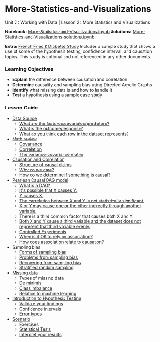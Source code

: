 # More-Statistics-and-Visualizations
Unit 2 : Working with Data | Lesson 2 : More Statistics and Visualizations

**Notebook:** [More-Statistics-and-Visualizations.ipynb](./More-Statistics-and-Visualizations.ipynb)
**Solutions:** [More-Statistics-and-Visualizations-solutions.ipynb](./solutions-code/More-Statistics-and-Visualizations-solutions.ipynb)

**Extra:** [French Fries & Diabetes Study](./assets/french-fry.pdf) Includes a sample study that shows a use of some of the hypothesis testing, confidence interval, and causation topics. This study is optional and not referenced in any other documents.



### Learning Objectives
- **Explain** the difference between causation and correlation
- **Determine** causality and sampling bias using Directed Acyclic Graphs
- **Identify** what missing data is and how to handle it
- **Test** a hypothesis using a sample case study


### Lesson Guide
- [Data Source](#data-source)
	- [What are the features/covariates/predictors?](#what-are-the-featurescovariatespredictors)
	- [What is the outcome/response?](#what-is-the-outcomeresponse)
	- [What do you think each row in the dataset represents?](#what-do-you-think-each-row-in-the-dataset-represents)
- [Math review](#math-review)
	- [Covariance](#covariance)
	- [Correlation](#correlation)
	- [The variance-covariance matrix](#the-variance-covariance-matrix)
- [Causation and Correlation](#causation-and-correlation)
	- [Structure of causal claims](#structure-of-causal-claims)
	- [Why do we care?](#why-do-we-care)
	- [How do we determine if something is causal?](#how-do-we-determine-if-something-is-causal)
- [Pearlean Causal DAG model](#pearlean-causal-dag-model)
	- [What is a DAG?](#what-is-a-dag)
	- [It's possible that X causes Y.](#its-possible-that-x-causes-y)
	- [Y causes X.](#y-causes-x)
	- [The correlation between X and Y is not statistically significant.](#the-correlation-between-x-and-y-is-not-statistically-significant)
	- [X or Y may cause one or the other indirectly through another variable.](#x-or-y-may-cause-one-or-the-other-indirectly-through-another-variable)
	- [There is a third common factor that causes both X and Y.](#there-is-a-third-common-factor-that-causes-both-x-and-y)
	- [Both X and Y cause a third variable and the dataset does not represent that third variable evenly.](#both-x-and-y-cause-a-third-variable-and-the-dataset-does-not-represent-that-third-variable-evenly)
	- [Controlled Experiments](#controlled-experiments)
	- [When is it OK to rely on association?](#when-is-it-ok-to-rely-on-association)
	- [How does association relate to causation?](#how-does-association-relate-to-causation)
- [Sampling bias](#sampling-bias)
	- [Forms of sampling bias](#forms-of-sampling-bias)
	- [Problems from sampling bias](#problems-from-sampling-bias)
	- [Recovering from sampling bias](#recovering-from-sampling-bias)
    - [Stratified random sampling](#stratified-random-sampling)
- [Missing data](#missing-data)
	- [Types of missing data](#types-of-missing-data)
	- [De minimis](#de-minimis)
	- [Class imbalance](#class-imbalance)
    - [Relation to machine learning](#relation-to-machine-learning)
- [Introduction to Hypothesis Testing](#introduction-to-hypothesis-testing)
	- [Validate your findings](#validate-your-findings)
	- [Confidence intervals](#confidence-intervals)
	- [Error types](#error-types)
- [Scenario](#scenario)
	- [Exercises](#exercises)
	- [Statistical Tests](#statistical-tests)
	- [Interpret your results](#interpret-your-results)
